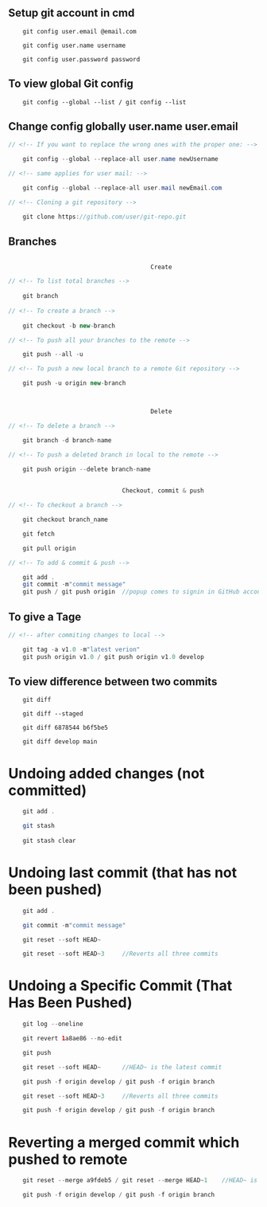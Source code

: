 

## Setup git account in cmd
```
    git config user.email @email.com

    git config user.name username

    git config user.password password
```
## To view global Git config
```
    git config --global --list / git config --list
```
## Change config globally user.name user.email
```java
// <!-- If you want to replace the wrong ones with the proper one: -->

    git config --global --replace-all user.name newUsername

// <!-- same applies for user mail: -->

    git config --global --replace-all user.mail newEmail.com

// <!-- Cloning a git repository -->

    git clone https://github.com/user/git-repo.git
```
## Branches
```java

                                        Create

// <!-- To list total branches -->
    
    git branch 
    
// <!-- To create a branch -->
    
    git checkout -b new-branch

// <!-- To push all your branches to the remote -->

    git push --all -u

// <!-- To push a new local branch to a remote Git repository -->

    git push -u origin new-branch



                                        Delete

// <!-- To delete a branch -->

    git branch -d branch-name

// <!-- To push a deleted branch in local to the remote -->

    git push origin --delete branch-name
    

                                Checkout, commit & push

// <!-- To checkout a branch -->

    git checkout branch_name

    git fetch

    git pull origin   

// <!-- To add & commit & push -->

    git add .
    git commit -m"commit message"
    git push / git push origin  //popup comes to signin in GitHub account using browser/token, choose browser

```


## To give a Tage
```java
// <!-- after commiting changes to local -->

    git tag -a v1.0 -m"latest verion"
    git push origin v1.0 / git push origin v1.0 develop
```

## To view difference between two commits

```
    git diff

    git diff --staged

    git diff 6878544 b6f5be5

    git diff develop main
```

# Undoing added changes (not committed)
```java
    git add .

    git stash
    
    git stash clear
```

# Undoing last commit (that has not been pushed)

```java
    git add .

    git commit -m"commit message"

    git reset --soft HEAD~

    git reset --soft HEAD~3		//Reverts all three commits
```

# Undoing a Specific Commit (That Has Been Pushed)
```java
    git log --oneline

    git revert 1a8ae86 --no-edit

    git push

    git reset --soft HEAD~		//HEAD~ is the latest commit

    git push -f origin develop / git push -f origin branch

    git reset --soft HEAD~3		//Reverts all three commits

    git push -f origin develop / git push -f origin branch
```

# Reverting a merged commit which pushed to remote

```java
    git reset --merge a9fdeb5 / git reset --merge HEAD~1    //HEAD~ is the latest commit

    git push -f origin develop / git push -f origin branch
```